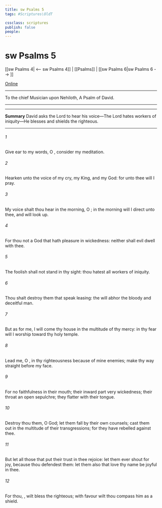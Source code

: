 ```yaml
---
title: sw Psalms 5
tags: #Scriptures\OldT

cssclass: scriptures
publish: false
people:
---
```


# sw Psalms 5
[[sw Psalms 4| <-- sw Psalms 4]] | [[Psalms]] | [[sw Psalms 6|sw Psalms 6 --> ]]

[Online](https://churchofjesuschrist.org/study/scriptures/ot/ps/5?lang=eng)

---
To the chief Musician upon Nehiloth, A Psalm of David.

---

---
__Summary__
David asks the Lord to hear his voice—The Lord hates workers of iniquity—He blesses and shields the righteous.

---
###### 1 
Give ear to my words, O , consider my meditation.

###### 2 
Hearken unto the voice of my cry, my King, and my God: for unto thee will I pray.

###### 3 
My voice shalt thou hear in the morning, O ; in the morning will I direct  unto thee, and will look up.

###### 4 
For thou  not a God that hath pleasure in wickedness: neither shall evil dwell with thee.

###### 5 
The foolish shall not stand in thy sight: thou hatest all workers of iniquity.

###### 6 
Thou shalt destroy them that speak leasing: the  will abhor the bloody and deceitful man.

###### 7 
But as for me, I will come  thy house in the multitude of thy mercy:  in thy fear will I worship toward thy holy temple.

###### 8 
Lead me, O , in thy righteousness because of mine enemies; make thy way straight before my face.

###### 9 
For  no faithfulness in their mouth; their inward part  very wickedness; their throat  an open sepulchre; they flatter with their tongue.

###### 10 
Destroy thou them, O God; let them fall by their own counsels; cast them out in the multitude of their transgressions; for they have rebelled against thee.

###### 11 
But let all those that put their trust in thee rejoice: let them ever shout for joy, because thou defendest them: let them also that love thy name be joyful in thee.

###### 12 
For thou, , wilt bless the righteous; with favour wilt thou compass him as  a shield.

